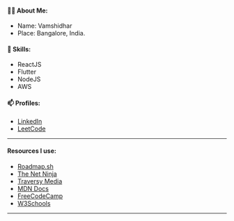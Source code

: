 #### 👨‍💻 About Me:
  - Name: Vamshidhar
  - Place: Bangalore, India.

#### 🔭 Skills:
  - ReactJS
  - Flutter
  - NodeJS
  - AWS
 
#### 📫 Profiles:
  - [LinkedIn](https://www.linkedin.com/in/vamshidhar-telugu-b10259181/)
  - [LeetCode](https://leetcode.com/deVamsh1/)

---

#### Resources I use:

- [Roadmap.sh](https://roadmap.sh/)
- [The Net Ninja](https://www.youtube.com/channel/UCW5YeuERMmlnqo4oq8vwUpg)
- [Traversy Media](https://www.youtube.com/channel/UC29ju8bIPH5as8OGnQzwJyA)
- [MDN Docs](https://developer.mozilla.org/en-US/)
- [FreeCodeCamp](https://freecodecamp.org/)
- [W3Schools](https://www.w3schools.com/)

- ---
